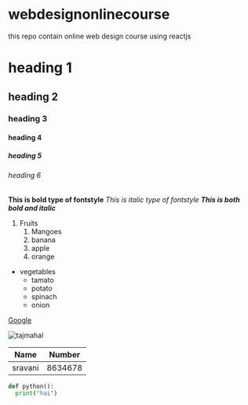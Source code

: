 # webdesignonlinecourse
this repo contain online web design course using reactjs
# heading 1
## heading 2
### heading 3
#### heading 4
##### heading 5
###### heading 6

**This is bold type of fontstyle**
*This is italic type of fontstyle*
***This is both bold and italic***

1. Fruits
   1. Mangoes
   2. banana
   3. apple
   4. orange

* vegetables
  * tamato
  * potato
  * spinach
  * onion

[Google](https://www.google.com/)


![tajmahal](https://tse1.mm.bing.net/th?id=OIP.aXlVp6FjsSqqUGW69Drt9wHaFj&pid=Api&P=0&w=218&h=165)

Name | Number
-----|-------
sravani|8634678

~~~python
def python():
  print("hai")
~~~
